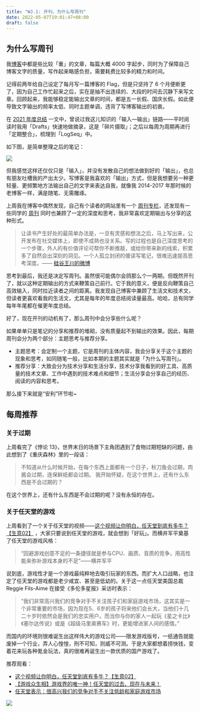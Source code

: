 ```yaml
---
title: "WJ.1: 开刊，为什么写周刊"
date: 2022-05-07T19:01:47+08:00
draft: false
---
```


## 为什么写周刊

我[博客](https://me.ursb.me/)中都是些比较「重」的文章，每篇大概 4000 字起步，同时为了保障自己博客文字的质量，写作起来略感负担，需要耗费比较多的精力和时间。

记得前两年给自己设定了每月写一篇博客的 Flag，但是只坚持了 6 个月便断更了，因为自己工作忙起来之后，实在是抽不出连续的、大段的时间去沉静下来写文章。回顾起来，我能够稳定能输出文章的时间，都是五一长假、国庆长假。如此便导致文字输出的频率太低、同时主题单调，违背了写博客输出的初衷。

在 [2021 年度总结](https://me.ursb.me/archives/2021.html) 一文中，曾说过我这儿知识的「输入—输出」链路——平时阅读时我用「Drafts」快速地做摘录，这是「碎片摄取」；之后以每周为周期再进行「定期整合」，梳理到「LogSeq」中。

如下图，是简单整理之后的笔记：

![](https://airing.ursb.me/image/blog/20220507110437.png)

但我感觉这样还仅仅只是「输入」，并没有发散自己的想法做到好的「输出」，也总有朋友吐槽我的产出太少。写博客是我喜欢的「输出」方式，但是我想要另一种更轻量、更频繁地方法输出自己的文字来表达自我，就像我  2014-2017 年那时候的老博客一样，满是随笔、无需雕琢。

上周我在博客中偶然发现，自己有个读者的网站里有一个 [周刊专栏](https://4ark.me/post/weekly-01.html)，还发现有一些同学的 [周刊](https://www.codedump.info/post/20220116-weekly-1/) 同时也兼顾了一定的深度和思考，我非常喜欢定期输出与分享的这种形式。

> 让读书产生好处的最简单办法是，一旦有灵感和想法之后，马上写出来，公开发布在社交媒体上，即使不成熟也没关系。写的过程也是自己深度思考的一个步骤，外人的有价值评论可帮你不断推敲，或给你带来新的线索，积累多了自然会出深刻的洞见。一个人孤立封闭的傻读写笔记，很难迅速提高思考深度。—— [硅谷王川的微博](https://weibo.com/5339148412/L6LhDE7Zu)

思考到最后，我还是决定写周刊。虽然很可能偶尔会鸽那么个一两期，但既然开刊了，就以这种定期输出的方式来鞭策自己前行。它于我的意义，便是反向鞭策自己高效输入，同时拉近读者之间的距离。我发现自己博客中兼顾了生活文和技术文，但读者更喜欢看我的生活文，尤其是每年的年度总结阅读量最高。哈哈，总有同学每年年尾都在催更年度总结。

好了，现在开刊的动机有了，那么周刊中会分享些什么呢？

如果单单只是笔记的分享和推荐的堆砌，没有质量起不到输出的效果。因此，每期周刊会分为两个部分：主题思考与推荐分享。

- 主题思考：会定制一个主题，它是周刊的主体内容，我会分享关于这个主题的现象和思考，如同随笔一般，比如本期的主题其实就是「为什么写周刊」。
- 推荐分享：大致会分为技术分享和生活分享，技术分享我看到的好工具、高质量的技术文章、工作中遇到的技术难点和细节；生活分享会分享自己的经历、阅读的内容和思考。

那么接下来就是“安利”环节啦~

## 每周推荐

### 关于过期

上周看完了《悖论 13》，世界末日的场景下主角团遇到了食物过期短缺的问题，由此想到了《重庆森林》里的一段话：

>不知道从什么时候开始，在每个东西上面都有一个日子，秋刀鱼会过期，肉酱会过期，连保鲜纸都会过期。 我开始怀疑，在这个世界上，还有什么东西是不会过期的？

在这个世界上，还有什么东西是不会过期的呢？没有永恒的存在。

### 关于任天堂的游戏

上周看到了一个关于任天堂的视频——[这个视频让你明白，任天堂到底有多牛？【生意02】](https://www.bilibili.com/video/BV1HS4y1a7ce?spm_id_from=333.880.header_right.fav_list.click)  ，大家只要说到任天堂的游戏，就会想到「好玩」。而横井军平奠基了任天堂的游戏风格：

>“回避游戏创意不足的一条捷径就是参与CPU、画质、音质的竞争，用高性能来弥补游戏本身的不足”——横井军平

说到底，游戏性才是一个游戏最纯粹地去吸引玩家的东西。而扩大人口战略，也注定了任天堂的游戏都是老少咸宜、甚至是低幼的。关于这一点任天堂美国总裁 Reggie Fils-Aime 在接受《多伦多星报》采访时表示：

>“我们非常高兴我们的竞争对手不关注孩子们和家庭游戏市场，这其实是一个非常重要的市场，因为现在5、6岁的孩子将来他们会长大，当他们十几二十岁时依然会是我们的忠实用户。而当你与你的家人一起玩《星之卡比》《塞尔达传说》或是《超级马里奥赛车》时，更能增进家人间的感情。”

而国内的环境则很难诞生出这样伟大的游戏公司——限发游戏版号，一纸通告就能废掉一个行业，弄人心惶惶，刑不可知，则威不可测。于是大家都想着捞快钱，变着花来玩各种氪金玩法，真的很难再诞生出一款优质的国产游戏了。

推荐观看：

- [这个视频让你明白，任天堂到底有多牛？【生意02】](https://www.bilibili.com/video/BV1HS4y1a7ce?spm_id_from=333.880.header_right.fav_list.click)
- [【游戏众生相】游戏界的唯一神！任天堂的过去、现在与未来！](https://www.bilibili.com/video/BV1dt411W7Zf?spm_id_from=333.999.0.0)
- [任天堂表示：很高兴我们的竞争对手不关注低龄和家庭游戏市场](https://www.sohu.com/a/236726930_100161178)

![](https://airing.ursb.me/image/blog/mp-airing.jpg)

<div id="cusdis_thread"
  data-host="https://weekly-cusdis-112rn6ur3-airingursb.vercel.app"
  data-app-id="0c69b8e2-fd45-4e60-b538-278d08523d0d"
  data-page-id="1"
  data-page-url="http://weekly.ursb.me/posts/weekly-1/"
  data-page-title="weekly-1"
></div>
